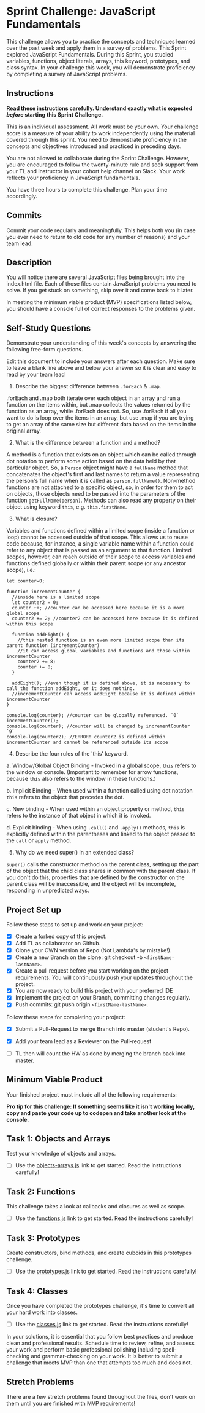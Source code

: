 # Sprint Challenge: JavaScript Fundamentals

This challenge allows you to practice the concepts and techniques learned over the past week and apply them in a survey of problems. This Sprint explored JavaScript Fundamentals. During this Sprint, you studied variables, functions, object literals, arrays, this keyword, prototypes, and class syntax. In your challenge this week, you will demonstrate proficiency by completing a survey of JavaScript problems.

## Instructions

**Read these instructions carefully. Understand exactly what is expected _before_ starting this Sprint Challenge.**

This is an individual assessment. All work must be your own. Your challenge score is a measure of your ability to work independently using the material covered through this sprint. You need to demonstrate proficiency in the concepts and objectives introduced and practiced in preceding days.

You are not allowed to collaborate during the Sprint Challenge. However, you are encouraged to follow the twenty-minute rule and seek support from your TL and Instructor in your cohort help channel on Slack. Your work reflects your proficiency in JavaScript fundamentals.

You have three hours to complete this challenge. Plan your time accordingly.

## Commits

Commit your code regularly and meaningfully. This helps both you (in case you ever need to return to old code for any number of reasons) and your team lead.

## Description

You will notice there are several JavaScript files being brought into the index.html file.  Each of those files contain JavaScript problems you need to solve.  If you get stuck on something, skip over it and come back to it later.

In meeting the minimum viable product (MVP) specifications listed below, you should have a console full of correct responses to the problems given.

## Self-Study Questions

Demonstrate your understanding of this week's concepts by answering the following free-form questions.

Edit this document to include your answers after each question. Make sure to leave a blank line above and below your answer so it is clear and easy to read by your team lead

1. Describe the biggest difference between `.forEach` & `.map`.

.forEach and .map both iterate over each object in an array and run a function on the items within, but .map collects the values returned by the function as an array, while .forEach does not. So, use .forEach if all you want to do is loop over the items in an array, but use .map if you are trying to get an array of the same size but different data based on the items in the original array.

2. What is the difference between a function and a method?

A method is a function that exists on an object which can be called through dot notation to perform some action based on the data held by that particular object. So, a `Person` object might have a `fullName` method that concatenates the object's first and last names to return a value representing the person's full name when it is called as `person.fullName()`. Non-method functions are not attached to a specific object, so, in order for them to act on objects, those objects need to be passed into the parameters of the function `getFullName(person)`. Methods can also read any property on their object using keyword `this`, e.g. `this.firstName`.

3. What is closure?

Variables and functions defined within a limited scope (inside a function or loop) cannot be accessed outside of that scope. This allows us to reuse code because, for instance, a single variable name within a function could refer to any object that is passed as an argument to that function. Limited scopes, however, can reach outside of their scope to access variables and functions defined globally or within their parent scope (or any ancestor scope), i.e.:

    let counter=0;

    function incrementCounter {
      //inside here is a limited scope
      let counter2 = 0;
      counter ++; //counter can be accessed here because it is a more global scope
      counter2 += 2; //counter2 can be accessed here because it is defined within this scope

      function addEight() {
        //this nested function is an even more limited scope than its parent function (incrementCounter)
        //it can access global variables and functions and those within incrementCounter
        counter2 += 8;
        counter += 8;
      }

      addEight(); //even though it is defined above, it is necessary to call the function addEight, or it does nothing.
      //incrementCounter can access addEight because it is defined within incrementCounter
    }

    console.log(counter); //counter can be globally referenced. `0`
    incrementCounter();
    console.log(counter); //counter will be changed by incrementCounter `9`
    console.log(counter2); //ERROR! counter2 is defined within incrementCounter and cannot be referenced outside its scope




4. Describe the four rules of the 'this' keyword.

  a. Window/Global Object Binding - Invoked in a global scope, `this` refers to
    the window or console. (Important to remember for arrow functions, because
    `this` also refers to the window in these functions.)

  b. Implicit Binding - When used within a function called using dot notation
    `this` refers to the object that precedes the dot.

  c. New binding - When used within an object property or method, `this` refers
    to the instance of that object in which it is invoked.

  d. Explicit binding - When using `.call()` and `.apply()` methods, `this` is
    explicitly defined within the parentheses and linked to the object passed
    to the `call` or `apply` method.

5. Why do we need super() in an extended class?

`super()` calls the constructor method on the parent class, setting up the part of the object that the child class shares in common with the parent class. If you don't do this, properties that are defined by the constructor on the parent class will be inaccessible, and the object will be incomplete, responding in unpredicted ways.

## Project Set up

Follow these steps to set up and work on your project:

- [x] Create a forked copy of this project.
- [x] Add TL as collaborator on Github.
- [x] Clone your OWN version of Repo (Not Lambda's by mistake!).
- [x] Create a new Branch on the clone: git checkout -b `<firstName-lastName>`.
- [x] Create a pull request before you start working on the project requirements.  You will continuously push your updates throughout the project.
- [x] You are now ready to build this project with your preferred IDE
- [x] Implement the project on your Branch, committing changes regularly.
- [x] Push commits: git push origin `<firstName-lastName>`.

Follow these steps for completing your project:

- [x] Submit a Pull-Request to merge <firstName-lastName> Branch into master (student's  Repo).
- [x] Add your team lead as a Reviewer on the Pull-request
- [ ] TL then will count the HW as done by  merging the branch back into master.


## Minimum Viable Product

Your finished project must include all of the following requirements:

**Pro tip for this challenge: If something seems like it isn't working locally, copy and paste your code up to codepen and take another look at the console.**

## Task 1: Objects and Arrays
Test your knowledge of objects and arrays.
* [ ] Use the [objects-arrays.js](challenges/objects-arrays.js) link to get started.  Read the instructions carefully!

## Task 2: Functions
This challenge takes a look at callbacks and closures as well as scope.
* [ ] Use the [functions.js](challenges/functions.js) link to get started. Read the instructions carefully!

## Task 3: Prototypes
Create constructors, bind methods, and create cuboids in this prototypes challenge.
* [ ] Use the [prototypes.js](challenges/prototypes.js) link to get started. Read the instructions carefully!

## Task 4: Classes
Once you have completed the prototypes challenge, it's time to convert all your hard work into classes.
* [ ] Use the [classes.js](challenges/classes.js) link to get started. Read the instructions carefully!

In your solutions, it is essential that you follow best practices and produce clean and professional results. Schedule time to review, refine, and assess your work and perform basic professional polishing including spell-checking and grammar-checking on your work. It is better to submit a challenge that meets MVP than one that attempts too much and does not.

## Stretch Problems

There are a few stretch problems found throughout the files, don't work on them until you are finished with MVP requirements!
